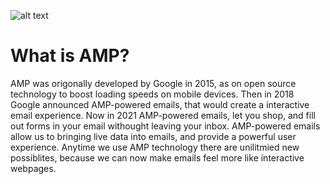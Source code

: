 ![alt text](https://www.litmus.com/wp-content/uploads/2020/04/gmail-rolls-out-support-for-amp.png "amp+gmail")
# What is AMP?

 AMP was origonally developed by Google in 2015, as on open source technology to boost loading speeds on mobile devices.
 Then in 2018 Google announced AMP-powered emails, that would create a interactive email experience.
 Now in 2021 AMP-powered emails, let you shop, and fill out forms in your email withought leaving your inbox.
 AMP-powered emails allow us to bringing live data into emails, and provide a powerful user experience.
 Anytime we use AMP technology there are unilitmied new possiblites, because we can now make emails feel more like interactive webpages.
